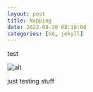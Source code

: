 ```yaml
---
layout: post
title: Napping
date: 2022-08-30 08:18:00
categories: [VA, jekyll]
---
```


test

![alt](https://picsum.photos/800/300)

just testing stuff 
